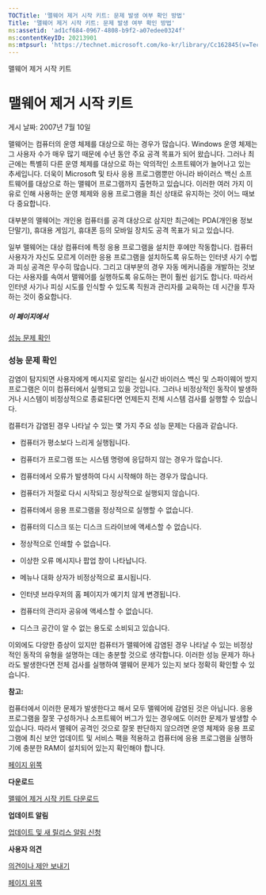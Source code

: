 ```yaml
---
TOCTitle: '맬웨어 제거 시작 키트: 문제 발생 여부 확인 방법'
Title: '맬웨어 제거 시작 키트: 문제 발생 여부 확인 방법'
ms:assetid: 'ad1cf684-0967-4808-b9f2-a07edee0324f'
ms:contentKeyID: 20213901
ms:mtpsurl: 'https://technet.microsoft.com/ko-kr/library/Cc162845(v=TechNet.10)'
---
```


맬웨어 제거 시작 키트

맬웨어 제거 시작 키트
=====================

게시 날짜: 2007년 7월 10일

맬웨어는 컴퓨터의 운영 체제를 대상으로 하는 경우가 많습니다. Windows 운영 체제는 그 사용자 수가 매우 많기 때문에 수년 동안 주요 공격 목표가 되어 왔습니다. 그러나 최근에는 특별히 다른 운영 체제를 대상으로 하는 악의적인 소프트웨어가 늘어나고 있는 추세입니다. 더욱이 Microsoft 및 타사 응용 프로그램뿐만 아니라 바이러스 백신 소프트웨어를 대상으로 하는 맬웨어 프로그램까지 출현하고 있습니다. 이러한 여러 가지 이유로 인해 사용하는 운영 체제와 응용 프로그램을 최신 상태로 유지하는 것이 어느 때보다 중요합니다.

대부분의 맬웨어는 개인용 컴퓨터를 공격 대상으로 삼지만 최근에는 PDA(개인용 정보 단말기), 휴대용 게임기, 휴대폰 등의 모바일 장치도 공격 목표가 되고 있습니다.

일부 맬웨어는 대상 컴퓨터에 특정 응용 프로그램을 설치한 후에만 작동합니다. 컴퓨터 사용자가 자신도 모르게 이러한 응용 프로그램을 설치하도록 유도하는 인터넷 사기 수법과 피싱 공격은 무수히 많습니다. 그리고 대부분의 경우 자동 메커니즘을 개발하는 것보다는 사용자를 속여서 맬웨어를 실행하도록 유도하는 편이 훨씬 쉽기도 합니다. 따라서 인터넷 사기나 피싱 시도를 인식할 수 있도록 직원과 관리자를 교육하는 데 시간을 투자하는 것이 중요합니다.

##### 이 페이지에서

[](#ebae)[성능 문제 확인](#ebae)

### 성능 문제 확인

감염이 탐지되면 사용자에게 메시지로 알리는 실시간 바이러스 백신 및 스파이웨어 방지 프로그램은 이미 컴퓨터에서 실행되고 있을 것입니다. 그러나 비정상적인 동작이 발생하거나 시스템이 비정상적으로 종료된다면 언제든지 전체 시스템 검사를 실행할 수 있습니다.

컴퓨터가 감염된 경우 나타날 수 있는 몇 가지 주요 성능 문제는 다음과 같습니다.

-   컴퓨터가 평소보다 느리게 실행됩니다.

-   컴퓨터가 프로그램 또는 시스템 명령에 응답하지 않는 경우가 많습니다.

-   컴퓨터에서 오류가 발생하여 다시 시작해야 하는 경우가 많습니다.

-   컴퓨터가 저절로 다시 시작되고 정상적으로 실행되지 않습니다.

-   컴퓨터에서 응용 프로그램을 정상적으로 실행할 수 없습니다.

-   컴퓨터의 디스크 또는 디스크 드라이브에 액세스할 수 없습니다.

-   정상적으로 인쇄할 수 없습니다.

-   이상한 오류 메시지나 팝업 창이 나타납니다.

-   메뉴나 대화 상자가 비정상적으로 표시됩니다.

-   인터넷 브라우저의 홈 페이지가 예기치 않게 변경됩니다.

-   컴퓨터의 관리자 공유에 액세스할 수 없습니다.

-   디스크 공간이 알 수 없는 용도로 소비되고 있습니다.

이외에도 다양한 증상이 있지만 컴퓨터가 맬웨어에 감염된 경우 나타날 수 있는 비정상적인 동작의 유형을 설명하는 데는 충분할 것으로 생각합니다. 이러한 성능 문제가 하나라도 발생한다면 전체 검사를 실행하여 맬웨어 문제가 있는지 보다 정확히 확인할 수 있습니다.

**참고:**

컴퓨터에서 이러한 문제가 발생한다고 해서 모두 맬웨어에 감염된 것은 아닙니다. 응용 프로그램을 잘못 구성하거나 소프트웨어 버그가 있는 경우에도 이러한 문제가 발생할 수 있습니다. 따라서 맬웨어 공격인 것으로 잘못 판단하지 않으려면 운영 체제와 응용 프로그램에 최신 보안 업데이트 및 서비스 팩을 적용하고 컴퓨터에 응용 프로그램을 실행하기에 충분한 RAM이 설치되어 있는지 확인해야 합니다.

[](#mainsection)[페이지 위쪽](#mainsection)

**다운로드**

[맬웨어 제거 시작 키트 다운로드](https://go.microsoft.com/fwlink/?linkid=93108)

**업데이트 알림**

[업데이트 및 새 릴리스 알림 신청](https://go.microsoft.com/fwlink/?linkid=54982)

**사용자 의견**

[의견이나 제안 보내기](https://technet.microsoft.com/ko-kr/mailto:secwish?subject=malware%20removal%20starter%20kit)

[](#mainsection)[페이지 위쪽](#mainsection)
